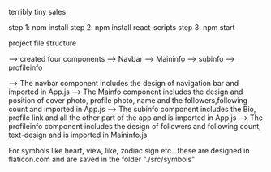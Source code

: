 terribly tiny sales 

step 1: npm install
step 2: npm install react-scripts
step 3: npm start

project file structure

--> created four components 
  --> Navbar
  --> Maininfo
  --> subinfo
  --> profileinfo

--> The navbar component includes the design of navigation bar and imported in App.js
--> The Mainfo component includes the design and position of cover photo, profile photo, name and the followers,following count and imported in App.js
--> The subinfo component includes the Bio, profile link and all the other part of the app and is imported in App.js
--> The profileinfo component includes the design of followers and following count, text-design and is imported in Maininfo.js

For symbols like heart, view, like, zodiac sign etc.. these are designed in flaticon.com and are saved in the folder "./src/symbols"

